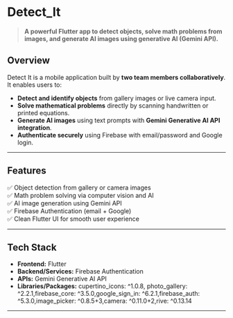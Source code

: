 # Detect_It

> **A powerful Flutter app to detect objects, solve math problems from images, and generate AI images using generative AI (Gemini API).**

##  **Overview**

Detect It is a mobile application built by **two team members collaboratively**. It enables users to:

- **Detect and identify objects** from gallery images or live camera input.  
- **Solve mathematical problems** directly by scanning handwritten or printed equations.  
- **Generate AI images** using text prompts with **Gemini Generative AI API integration**.  
- **Authenticate securely** using Firebase with email/password and Google login.

---

##  **Features**

✅ Object detection from gallery or camera images  
✅ Math problem solving via computer vision and AI  
✅ AI image generation using Gemini API  
✅ Firebase Authentication (email + Google)  
✅ Clean Flutter UI for smooth user experience

---

## **Tech Stack**

- **Frontend:** Flutter  
- **Backend/Services:** Firebase Authentication  
- **APIs:** Gemini Generative AI API  
- **Libraries/Packages:** cupertino_icons: ^1.0.8, photo_gallery: ^2.2.1,firebase_core: ^3.5.0,google_sign_in: ^6.2.1,firebase_auth: ^5.3.0,image_picker: ^0.8.5+3,camera: ^0.11.0+2,rive: ^0.13.14
---
